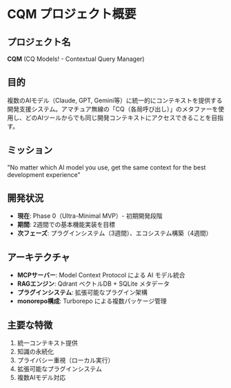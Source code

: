 # CQM プロジェクト概要

## プロジェクト名
**CQM** (CQ Models! - Contextual Query Manager)

## 目的
複数のAIモデル（Claude, GPT, Gemini等）に統一的にコンテキストを提供する開発支援システム。アマチュア無線の「CQ（各局呼び出し）」のメタファーを使用し、どのAIツールからでも同じ開発コンテキストにアクセスできることを目指す。

## ミッション
"No matter which AI model you use, get the same context for the best development experience"

## 開発状況
- **現在**: Phase 0（Ultra-Minimal MVP）- 初期開発段階
- **期間**: 2週間での基本機能実装を目標
- **次フェーズ**: プラグインシステム（3週間）、エコシステム構築（4週間）

## アーキテクチャ
- **MCPサーバー**: Model Context Protocol による AI モデル統合
- **RAGエンジン**: Qdrant ベクトルDB + SQLite メタデータ
- **プラグインシステム**: 拡張可能なプラグイン架構
- **monorepo構成**: Turborepo による複数パッケージ管理

## 主要な特徴
1. 統一コンテキスト提供
2. 知識の永続化
3. プライバシー重視（ローカル実行）
4. 拡張可能なプラグインシステム
5. 複数AIモデル対応